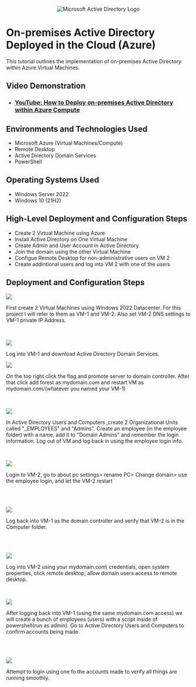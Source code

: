 <p align="center">
<img src="https://i.imgur.com/pU5A58S.png" alt="Microsoft Active Directory Logo"/>
</p>

<h1>On-premises Active Directory Deployed in the Cloud (Azure)</h1>
This tutorial outlines the implementation of on-premises Active Directory within Azure Virtual Machines.<br />


<h2>Video Demonstration</h2>

- ### [YouTube: How to Deploy on-premises Active Directory within Azure Compute](https://www.youtube.com/watch?v=OQjK4gC89Xc)

<h2>Environments and Technologies Used</h2>

- Microsoft Azure (Virtual Machines/Compute)
- Remote Desktop
- Active Directory Domain Services
- PowerShell

<h2>Operating Systems Used </h2>

- Windows Server 2022
- Windows 10 (21H2)

<h2>High-Level Deployment and Configuration Steps</h2>

- Create 2 Virtual Machine using Azure
- Install Active Directory on One Virtual Machine
- Create Admin and User Account in Active Directory
- Join the domain using the other Virtual Machine
- Configue Remote Desktop for non-administrative users on VM 2
- Create addintional users and log into VM 2 with one of the users

<h2>Deployment and Configuration Steps</h2>

<p>
<img src="https://i.imgur.com/IymFWZG.png"/>
</p>
<p>
First create 2 Virtual Machines using Windows 2022 Datacenter.
For this project I will refer to them as VM-1 and VM-2.
Also set VM-2 DNS settings to VM-1 private IP Address.
</p>
<br />

<p>
<img src="https://imgur.com/PUbNuYb.png"/>
</p>
<p>
Log into VM-1 and download Active Directory Domain Services.
</p>
<p>
  <img src="https://imgur.com/3F844y3.png"/>
</p>
<p>
  On the top right click the flag and promote server to domain controller.
  After that click add forest as mydomain.com and restart VM as mydomain.com/(whatever you named your VM-1)
</p>
<br />

<p>
<img src="https://imgur.com/F6KnDQz.png"/>
</p>
<p>
In Active Directory Users and Computers ,create 2 Organizational Units called "_EMPLOYEES" and "Admins".
Create an employee (in the employee folder) with a name, add it to "Domain Admins" and remember the login information.
Log out of VM and log back in using the employee login info.
</p>
<br>
<p>
<img src="https://imgur.com/LEYTa4S.png" />
</p>
<p>
Login to VM-2, go to about pc settings> rename PC> Change domain> use the employee login, and let the VM-2 restart
</p>
<br />
<br>
<p>
  <img src="https://imgur.com/qCFBa22.png" />
</p>
<p>
  Log back into VM-1 as the domain controller and verify that VM-2 is in the Computer folder.
</p>
<br/>
<br>
<p>
  <img src="https://imgur.com/tjMgWom.png" />
</p>
<p>
  Log into VM-2 using your mydomain.com\ credentials, open system properties, click remote desktop, allow domain users access to remote desktop.
</p>
<br>
<p>
  <img src="https://imgur.com/dwvpU1M.png" />
</p>
<p>
  After logging back into VM-1 (using the same mydomain.com access) we will create a bunch of employees (users) with a script inside of powershell(run as admin).
  Go to Active Directory Users and Computers to confirm accounts being made.
</p>

<br/>
<br>
<p>
<img src="https://imgur.com/iO0KwUj.png" />
</p>
<p>
  Attempt to login using one fo the accounts made to verify all things are running smoothly.
</p>
<br/>

